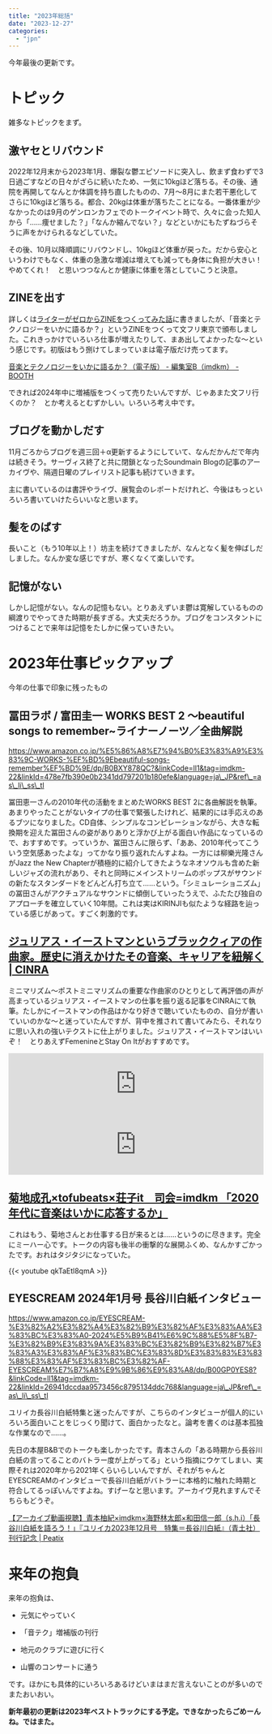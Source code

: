 ```yaml
---
title: "2023年総括"
date: "2023-12-27"
categories: 
  - "jpn"
---
```


今年最後の更新です。

# トピック

雑多なトピックをまず。

## 激ヤセとリバウンド

2022年12月末から2023年1月、爆裂な鬱エピソードに突入し、飲まず食わずで3日過ごすなどの日々がざらに続いたため、一気に10kgほど落ちる。その後、通院を再開してなんとか体調を持ち直したものの、7月～8月にまた若干悪化してさらに10kgほど落ちる。都合、20kgは体重が落ちたことになる。一番体重が少なかったのは9月のゲンロンカフェでのトークイベント時で、久々に会った知人から「……痩せました？」「なんか縮んでない？」などといかにもたずねづらそうに声をかけられるなどしていた。

その後、10月以降順調にリバウンドし、10kgほど体重が戻った。だから安心というわけでもなく、体重の急激な増減は増えても減っても身体に負担が大きい！　やめてくれ！　と思いつつなんとか健康に体重を落としていこうと決意。

## ZINEを出す

詳しくは[ライターがゼロからZINEをつくってみた話](https://imdkm.com/archives/2154)に書きましたが、「音楽とテクノロジーをいかに語るか？」というZINEをつくって文フリ東京で頒布しました。これきっかけでいろいろ仕事が増えたりして、まあ出してよかったな～という感じです。初版はもう捌けてしまっていまは電子版だけ売ってます。

[音楽とテクノロジーをいかに語るか？（電子版） - 編集室B（imdkm） - BOOTH](https://imdkm.booth.pm/items/4815297)

できれば2024年中に増補版をつくって売りたいんですが、じゃあまた文フリ行くのか？　とか考えるとむずかしい。いろいろ考え中です。

## ブログを動かしだす

11月ごろからブログを週三回＋α更新するようにしていて、なんだかんだで年内は続きそう。サーヴィス終了と共に閉鎖となったSoundmain Blogの記事のアーカイヴや、隔週日曜のプレイリスト記事も続けていきます。

主に書いているのは書評やライヴ、展覧会のレポートだけれど、今後はもっといろいろ書いていけたらいいなと思います。

## 髪をのばす

長いこと（もう10年以上！）坊主を続けてきましたが、なんとなく髪を伸ばしだしました。なんか変な感じですが、寒くなくて楽しいです。

## 記憶がない

しかし記憶がない。なんの記憶もない。とりあえずいま鬱は寛解しているものの綱渡りでやってきた時期が長すぎる。大丈夫だろうか。ブログをコンスタントにつけることで来年は記憶をたしかに保っていきたい。

# 2023年仕事ピックアップ

今年の仕事で印象に残ったもの

## 冨田ラボ / 富田圭一 WORKS BEST 2 ～beautiful songs to remember~ライナーノーツ／全曲解説

https://www.amazon.co.jp/%E5%86%A8%E7%94%B0%E3%83%A9%E3%83%9C-WORKS-%EF%BD%9Ebeautiful-songs-remember%EF%BD%9E/dp/B0BXY878QC?&linkCode=ll1&tag=imdkm-22&linkId=478e7fb390e0b2341dd797201b180efe&language=ja\_JP&ref\_=as\_li\_ss\_tl

冨田恵一さんの2010年代の活動をまとめたWORKS BEST 2に各曲解説を執筆。あまりやったことがないタイプの仕事で緊張したけれど、結果的には手応えのあるブツになりました。CD自体、シンプルなコンピレーションながら、大きな転換期を迎えた冨田さんの姿がありありと浮かび上がる面白い作品になっているので、おすすめです。っていうか、冨田さんに限らず、「ああ、2010年代ってこういう空気感あったよな」ってかなり振り返れたんすよね。一方には柳樂光隆さんがJazz the New Chapterが積極的に紹介してきたようなネオソウルも含めた新しいジャズの流れがあり、それと同時にメインストリームのポップスがサウンドの新たなスタンダードをどんどん打ち立て……という。「シミュレーショニズム」の冨田さんがアクチュアルなサウンドに傾倒していったうえで、ふたたび独自のアプローチを確立していく10年間。これは実はKIRINJIも似たような経路を辿っている感じがあって。すごく刺激的です。

## [ジュリアス・イーストマンというブラッククィアの作曲家。歴史に消えかけたその音楽、キャリアを紐解く | CINRA](https://www.cinra.net/article/202306-juliuseastman_ymmts)

ミニマリズム～ポストミニマリズムの重要な作曲家のひとりとして再評価の声が高まっているジュリアス・イーストマンの仕事を振り返る記事をCINRAにて執筆。たしかにイーストマンの作品はかなり好きで聴いていたものの、自分が書いていいのかな～と迷っていたんですが、背中を推されて書いてみたら、それなりに思い入れの強いテクストに仕上がりました。ジュリアス・イーストマンはいいぞ！　とりあえずFemenineとStay On Itがおすすめです。

<iframe style="border: 0; width: 100%; height: 120px;" src="https://bandcamp.com/EmbeddedPlayer/album=71782123/size=large/bgcol=ffffff/linkcol=0687f5/tracklist=false/artwork=small/transparent=true/" seamless=""><a href="https://music.frozenreeds.com/album/femenine">Femenine Julius Eastman</a></iframe>

<iframe style="border: 0; width: 100%; height: 120px;" src="https://bandcamp.com/EmbeddedPlayer/album=727686692/size=large/bgcol=ffffff/linkcol=0687f5/tracklist=false/artwork=small/track=1670129885/transparent=true/" seamless=""><a href="https://newworldrecords.bandcamp.com/album/julius-eastman-unjust-malaise">Julius Eastman: Unjust Malaise Julius Eastman</a></iframe>

## [菊地成孔×tofubeats×荘子it　司会=imdkm 「2020年代に音楽はいかに応答するか」](https://shirasu.io/t/genron/c/genron/p/20230921)

これはもう、菊地さんとお仕事する日が来るとは……というのに尽きます。完全にミーハー心です。トークの内容も後半の衝撃的な展開ふくめ、なんかすごかったです。おれはタジタジになっていた。

{{< youtube qkTaEtl8qmA >}}

## EYESCREAM 2024年1月号 長谷川白紙インタビュー

https://www.amazon.co.jp/EYESCREAM-%E3%82%A2%E3%82%A4%E3%82%B9%E3%82%AF%E3%83%AA%E3%83%BC%E3%83%A0-2024%E5%B9%B41%E6%9C%88%E5%8F%B7-%E3%82%B9%E3%83%9A%E3%83%BC%E3%82%B9%E3%82%B7%E3%83%A3%E3%83%AF%E3%83%BC%E3%83%8D%E3%83%83%E3%83%88%E3%83%AF%E3%83%BC%E3%82%AF-EYESCREAM%E7%B7%A8%E9%9B%86%E9%83%A8/dp/B00GP0YES8?&linkCode=ll1&tag=imdkm-22&linkId=26941dccdaa9573456c8795134ddc768&language=ja\_JP&ref\_=as\_li\_ss\_tl

ユリイカ長谷川白紙特集と迷ったんですが、こちらのインタビューが個人的にいろいろ面白いことをじっくり聞けて、面白かったなと。論考を書くのは基本孤独な作業なので……。

先日の本屋B&Bでのトークも楽しかったです。青本さんの「ある時期から長谷川白紙の言ってることのバトラー度が上がってる」という指摘にウケてしまい、実際それは2020年から2021年くらいらしいんですが、それがちゃんとEYESCREAMのインタビューで長谷川白紙がバトラーに本格的に触れた時期と符合してるっぽいんですよね。すげーなと思います。アーカイヴ見れますんでそちらもどうぞ。

[【アーカイブ動画視聴】青本柚紀×imdkm×海野林太郎×和田信一郎（s.h.i）「長谷川白紙を語ろう！」『ユリイカ2023年12月号　特集＝長谷川白紙』（青土社）刊行記念 | Peatix](https://bbarchive231221a.peatix.com/?utm_medium=web&utm_content=3784762&utm_source=related%3A3774866&utm_campaign=related)

# 来年の抱負

来年の抱負は、

- 元気にやっていく

- 「音テク」増補版の刊行

- 地元のクラブに遊びに行く

- 山響のコンサートに通う

です。ほかにも具体的にいろいろあるけどいまはまだ言えないことのが多いのでまたおいおい。

**新年最初の更新は2023年ベストトラックにする予定。できなかったらごめーんね。ではまた。**
